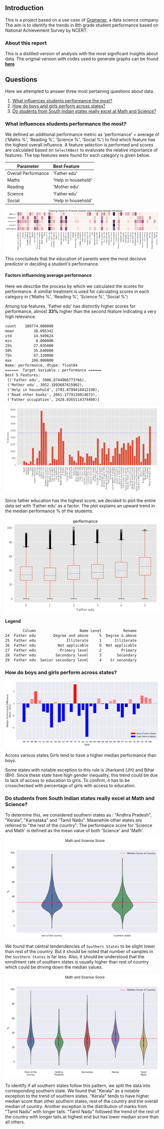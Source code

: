 
<!-- # National Achievement Survey of Class VIII students -->
## Introduction

This is a project based on a use case of [Gramener](https://gramener.com), a data science company. The aim is to identify the trends in 8th grade student performance based on National Achievement Survey by NCERT.

### About this report

This is a distilled version of analysis with the most significant insights about data. The orignial version with codes used to generate graphs can be found [**here**](/dsgramner/Analysis.html)

## Questions

Here we attempted to answer three most pertaining questions about data.

1. [What influences students performance the most?](#what-influences-students-performance-the-most)
2. [How do boys and girls perform across states?](#how-do-boys-and-girls-perform-across-states)
3. [Do students from South Indian states really excel at Math and Science?](#do-students-from-south-indian-states-really-excel-at-math-and-science)

### What influences students performance the most?

We defined an additional performance metric as 'performance' = average of ('Maths %', 'Reading %', 'Science %', 'Social %') to find which feature has the highest overall influence. A feature selection is performed and scores are calculated based on `SelectKBest` to evaluvate the relative importance of features. The top features were found for each category is given below.

|Parameter|Best Feature |
| --- |:--- |
|Overall Performance|'Father edu'|
|Maths|'Help in household'|
|Reading|'Mother edu'|
|Science|'Father edu'|
|Social|'Help in household'|

![png](output_14_0.png)

This concludeds that the education of parents were the most decisive predictor in deciding a student's  performance.

#### Factors influencing average performance

Here we describe the process by which we calculated the scores for performance. A simillar treatment is used for calculating scores in each category in ('Maths %', 'Reading %', 'Science %', 'Social %')

 Among top features, 'Father edu' has distinctly higher scores for performance, almost **33%** higher than the second feature indicating a very high relevance.


    count    180774.000000
    mean         38.095342
    std          14.949624
    min           0.000000
    25%          27.035000
    50%          35.640000
    75%          47.320000
    max         100.000000
    Name: performance, dtype: float64
    ======	Target Variable	: performance ======
    Best 5 Features:
     [('Father edu', 3906.8744966773766), 
     ('Mother edu', 3052.1893687615902), 
     ('Help in household', 2793.8799410412198), 
     ('Read other books', 2661.1779134014673), 
     ('Father occupation', 2428.0365114374408)]

![png](output_13_1.png)

Since father education has the highest score, we decided to plot the entire data set with 'Father edu' as a factor. The plot explains an upward trend in the median performance % of the students.

![png](output_13_3.png)

**Legend**

            Column                    Name Level          Rename
    24  Father edu        Degree and above     5  Degree & above
    25  Father edu              Illiterate     1      Illiterate
    26  Father edu          Not applicable     0  Not applicable
    27  Father edu           Primary level     2         Primary
    28  Father edu         Secondary level     3       Secondary
    29  Father edu  Senior secondary level     4    Sr secondary



### How do boys and girls perform across states?

![png](output_19_0.png)

Across various states Girls tend to have a higher median performance than boys.

Some states with notable exception to this rule is Jharkand (JH) and Bihar (BH). Since these state have high gender inequality, this trend could be due to lack of access to education to girls. To confirm, it has to be crosschecked with percentage of girls with access to education.

### Do students from South Indian states really excel at Math and Science?

To determine this, we considered southern states as : "Andhra Pradesh", "Kerala", "Karnataka" and "Tamil Nadu". Meanwhile other states are referred to "the rest of the country". The performance score for 'Science and Math' is defined as the mean value of both 'Science' and 'Math'. 

![png](output_29_0.png)

We found that central tendendencies of `Southern States` to be slight lower than rest of the country. But it should be noted that number of samples in the `Southern States` is far less. Also, it should be understood that the enrollment rate of southern states is usually higher than rest of country which could be driving down the median values.

![png](output_31_0.png)

To identify if all southern states follow this pattern, we split the data into corresponding southern state. We found that "Kerala" as a notable exception to the trend of southern states. "Kerala" tends to have higher median score than other southern states, rest of the country and the overall median of country. Another exception is the distribution of marks from "Tamil Nadu" with longer tails. "Tamil Nadu" followed the trend of the rest of the country with longer tails at highest end but has lower median score than all others.